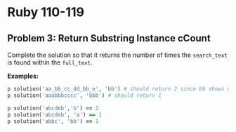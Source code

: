 # Ruby 110-119
## Problem 3: Return Substring Instance cCount

Complete the solution so that it returns the number of times the `search_text` is found within the `full_text`.

**Examples:**

```ruby
p solution('aa_bb_cc_dd_bb_e', 'bb') # should return 2 since bb shows up twice
p solution('aaabbbcccc', 'bbb') # should return 1

p solution('abcdeb','b') == 2
p solution('abcdeb', 'a') == 1
p solution('abbc', 'bb') == 1
```
